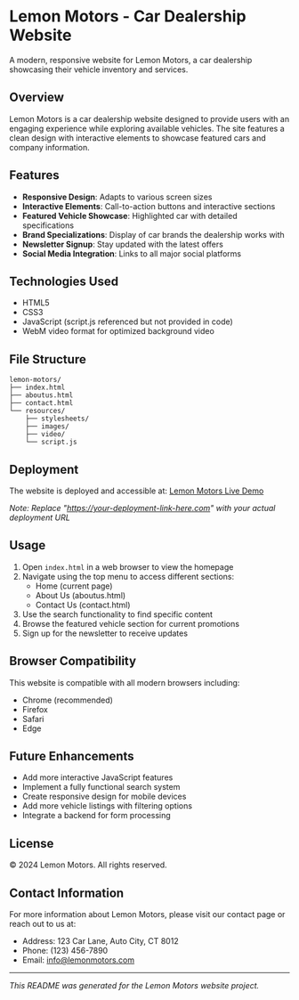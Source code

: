 # Lemon Motors - Car Dealership Website

A modern, responsive website for Lemon Motors, a car dealership showcasing their vehicle inventory and services.

## Overview

Lemon Motors is a car dealership website designed to provide users with an engaging experience while exploring available vehicles. The site features a clean design with interactive elements to showcase featured cars and company information.

## Features

- **Responsive Design**: Adapts to various screen sizes
- **Interactive Elements**: Call-to-action buttons and interactive sections
- **Featured Vehicle Showcase**: Highlighted car with detailed specifications
- **Brand Specializations**: Display of car brands the dealership works with
- **Newsletter Signup**: Stay updated with the latest offers
- **Social Media Integration**: Links to all major social platforms

## Technologies Used

- HTML5
- CSS3
- JavaScript (script.js referenced but not provided in code)
- WebM video format for optimized background video

## File Structure

```
lemon-motors/
├── index.html
├── aboutus.html
├── contact.html
└── resources/
    ├── stylesheets/
    ├── images/
    ├── video/
    └── script.js
```

## Deployment

The website is deployed and accessible at: 
[Lemon Motors Live Demo](https://your-deployment-link-here.com)

*Note: Replace "https://your-deployment-link-here.com" with your actual deployment URL*

## Usage

1. Open `index.html` in a web browser to view the homepage
2. Navigate using the top menu to access different sections:
   - Home (current page)
   - About Us (aboutus.html)
   - Contact Us (contact.html)
3. Use the search functionality to find specific content
4. Browse the featured vehicle section for current promotions
5. Sign up for the newsletter to receive updates

## Browser Compatibility

This website is compatible with all modern browsers including:
- Chrome (recommended)
- Firefox
- Safari
- Edge

## Future Enhancements

- Add more interactive JavaScript features
- Implement a fully functional search system
- Create responsive design for mobile devices
- Add more vehicle listings with filtering options
- Integrate a backend for form processing

## License

© 2024 Lemon Motors. All rights reserved.

## Contact Information

For more information about Lemon Motors, please visit our contact page or reach out to us at:
- Address: 123 Car Lane, Auto City, CT 8012
- Phone: (123) 456-7890
- Email: info@lemonmotors.com

---

*This README was generated for the Lemon Motors website project.*
